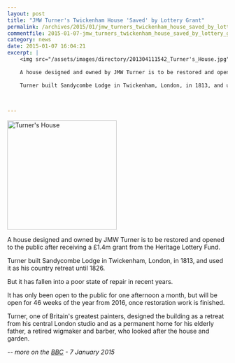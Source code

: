 ```yaml
---
layout: post
title: "JMW Turner's Twickenham House 'Saved' by Lottery Grant"
permalink: /archives/2015/01/jmw_turners_twickenham_house_saved_by_lottery_gran.html
commentfile: 2015-01-07-jmw_turners_twickenham_house_saved_by_lottery_gran
category: news
date: 2015-01-07 16:04:21
excerpt: |
    <img src="/assets/images/directory/201304111542_Turner's_House.jpg" alt="Turner's House" class="photo right" width="150" />
    
    A house designed and owned by JMW Turner is to be restored and opened to the public after receiving a &pound;1.4m grant from the Heritage Lottery Fund.
    
    Turner built Sandycombe Lodge in Twickenham, London, in 1813, and used it as his country retreat until 1826.
    
    

---
```


<img src="/assets/images/directory/201304111542_Turner's_House.jpg" alt="Turner's House" class="photo right" width="250" />

A house designed and owned by JMW Turner is to be restored and opened to the public after receiving a £1.4m grant from the Heritage Lottery Fund.

Turner built Sandycombe Lodge in Twickenham, London, in 1813, and used it as his country retreat until 1826.

But it has fallen into a poor state of repair in recent years.

It has only been open to the public for one afternoon a month, but will be open for 46 weeks of the year from 2016, once restoration work is finished.

Turner, one of Britain's greatest painters, designed the building as a retreat from his central London studio and as a permanent home for his elderly father, a retired wigmaker and barber, who looked after the house and garden.

<cite>-- more on the [BBC](http://www.bbc.co.uk/news/entertainment-arts-30708457) - 7 January 2015 </cite>
